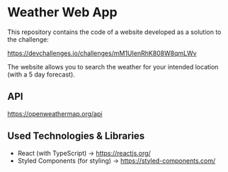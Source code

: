 # Weather Web App

This repository contains the code of a website developed as a solution to the challenge:

https://devchallenges.io/challenges/mM1UIenRhK808W8qmLWv

The website allows you to search the weather for your intended location (with a 5 day forecast).

## API

https://openweathermap.org/api

## Used Technologies & Libraries

- React (with TypeScript) -> https://reactjs.org/
- Styled Components (for styling) -> https://styled-components.com/
